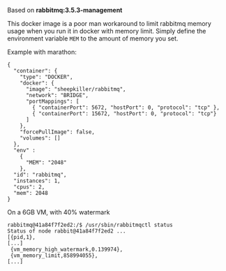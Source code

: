 Based on **rabbitmq:3.5.3-management**
  

This docker image is a poor man workaround to limit rabbitmq memory usage when you run it in docker with memory limit. Simply define the environment variable ``MEM`` to the amount of memory you set.

Example with marathon:
```
{
  "container": {
    "type": "DOCKER",
    "docker": {
      "image": "sheepkiller/rabbitmq",
      "network": "BRIDGE",
      "portMappings": [
        { "containerPort": 5672, "hostPort": 0, "protocol": "tcp" },
        { "containerPort": 15672, "hostPort": 0, "protocol": "tcp"}
      ]
    },
    "forcePullImage": false,
    "volumes": []
  },
  "env" :
    {
      "MEM": "2048"
    },
  "id": "rabbitmq",
  "instances": 1,
  "cpus": 2,
  "mem": 2048
}
```
On a 6GB VM, with 40% watermark
```
rabbitmq@41a84f7f2ed2:/$ /usr/sbin/rabbitmqctl status
Status of node rabbit@41a84f7f2ed2 ...
[{pid,1},
[...]
 {vm_memory_high_watermark,0.139974},
 {vm_memory_limit,858994055},
[...]
```


